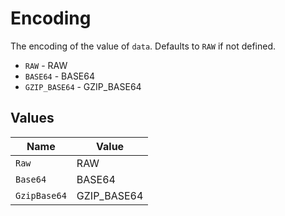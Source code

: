# Encoding

The encoding of the value of `data`. Defaults to `RAW` if not defined.

* `RAW` - RAW
* `BASE64` - BASE64
* `GZIP_BASE64` - GZIP_BASE64


## Values

| Name         | Value        |
| ------------ | ------------ |
| `Raw`        | RAW          |
| `Base64`     | BASE64       |
| `GzipBase64` | GZIP_BASE64  |